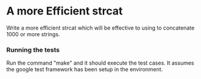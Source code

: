 # A more Efficient strcat

Write a more efficient strcat which will be effective
to using to concatenate 1000 or more strings.

### Running the tests

Run the command "make" and it should execute the test cases. 
It assumes the google test framework has been setup in the environment.


